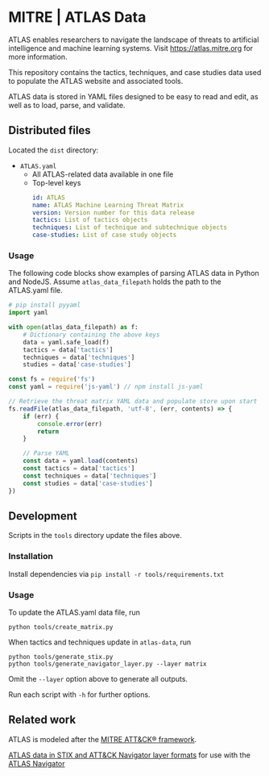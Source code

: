 # MITRE | ATLAS Data

ATLAS enables researchers to navigate the landscape of threats to artificial intelligence and machine learning systems.  Visit https://atlas.mitre.org for more information.

This repository contains the tactics, techniques, and case studies data used to populate the ATLAS website and associated tools.

ATLAS data is stored in YAML files designed to be easy to read and edit, as well as to load, parse, and validate.

## Distributed files

Located the `dist` directory:

- `ATLAS.yaml`
    + All ATLAS-related data available in one file
    + Top-level keys
        ```yaml
        id: ATLAS
        name: ATLAS Machine Learning Threat Matrix
        version: Version number for this data release
        tactics: List of tactics objects
        techniques: List of technique and subtechnique objects
        case-studies: List of case study objects
        ```

### Usage

The following code blocks show examples of parsing ATLAS data in Python and NodeJS.  Assume `atlas_data_filepath` holds the path to the ATLAS.yaml file.

```python
# pip install pyyaml
import yaml

with open(atlas_data_filepath) as f:
    # Dictionary containing the above keys
    data = yaml.safe_load(f)
    tactics = data['tactics']
    techniques = data['techniques']
    studies = data['case-studies']
```

```js
const fs = require('fs')
const yaml = require('js-yaml') // npm install js-yaml

// Retrieve the threat matrix YAML data and populate store upon start
fs.readFile(atlas_data_filepath, 'utf-8', (err, contents) => {
    if (err) {
        console.error(err)
        return
    }

    // Parse YAML
    const data = yaml.load(contents)
    const tactics = data['tactics']
    const techniques = data['techniques']
    const studies = data['case-studies']
})
```

## Development

Scripts in the `tools` directory update the files above.

### Installation

Install dependencies via `pip install -r tools/requirements.txt`

### Usage

To update the ATLAS.yaml data file, run
```
python tools/create_matrix.py
```

When tactics and techniques update in `atlas-data`, run
```
python tools/generate_stix.py
python tools/generate_navigator_layer.py --layer matrix
```
Omit the `--layer` option above to generate all outputs.

Run each script with `-h` for further options.

## Related work

ATLAS is modeled after the [MITRE ATT&CK:registered: framework](https://attack.mitre.org).

[ATLAS data in STIX and ATT&CK Navigator layer formats](https://github.mitre.org/mitre-atlas/atlas-navigator-data) for use with the [ATLAS Navigator](https://mitre-atlas.github.io/attack-navigator/)
